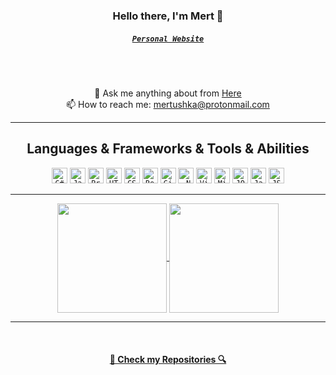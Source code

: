 <h3 align="center">Hello there, I'm Mert 👋</h3>
<h5 align="center">
  <code><a href="https://mertushka.tech">Personal Website</a></code>
</h5>
<br>
<p align="center">
  <br>
  💬 Ask me anything about from <a href="/issues" title="Issues">Here</a>
  <br>
  📫 How to reach me: <a href="mailto: mertushka@protonmail.com">mertushka@protonmail.com</a>
</p>

<hr>

<h2 align="center">Languages & Frameworks & Tools & Abilities</h2>

<p align="center">
  <code><img title="C#" height="25" src="/images/cSharp.svg"></code>
  <code><img title="Javascript" height="25" src="/images/javascript.svg"></code>
  <code><img title="Problem Solving" height="25" src="/images/problemSolving.png"></code>
  <code><img title="HTML5" height="25" src="/images/html5.svg"></code>
  <code><img title="CSS" height="25" src="/images/css.svg"></code>
  <code><img title="React" height="25" src="/images/react-original.svg"></code>
  <code><img title="Git" height="25" src="/images/git-original.svg"></code>
  <code><img title=".NetCore" height="25" src="/images/dotnetcore.svg"></code>
  <code><img title="Visual Studio Code" height="25" src="/images/vscode.png"></code>
  <code><img title="Microsoft Visual Studio" height="25" src="/images/visualstudio.png"></code>
  <code><img title="JQuery" height="25" src="/images/jquery-original.svg"></code>
  <code><img title="Java" height="25" src="/images/java-original.svg"></code>
  <code><img title="JSON" height="25" src="/images/json.svg"></code>
</p>

<hr>

<p align=center>
  <a href="https://github.com/anuraghazra/github-readme-stats" title="Go to Source">
    <img height=175 align="center" src="https://github-readme-stats.vercel.app/api?username=mertushka&show_icons=true&theme=gotham">
  </a>
  <a href="https://github.com/anuraghazra/github-readme-stats">
  <img height=175 align="center" src="https://github-readme-stats.vercel.app/api/top-langs/?username=mertushka&hide=c%23,powershell,java&title_color=2aa889&text_color=99d1ce&icon_color=2bbc8a&bg_color=0c1014&langs_count=8&layout=compact" />
  </a>
</p>

<hr>
<br>
<h4 align="center"><a href=https://github.com/mertushka?tab=repositories" title="Show Repositories">🔎 Check my Repositories 🔍</a></h4>

